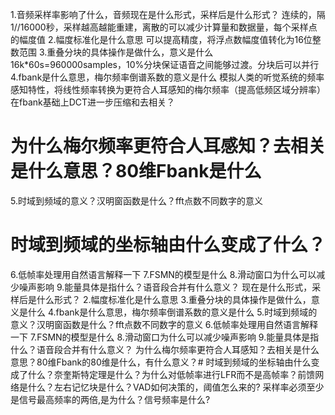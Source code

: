 1.音频采样率影响了什么，音频现在是什么形式，采样后是什么形式？
连续的，隔1//16000秒，采样越高越能重建，离散的可以减少计算量和数据量，每个采样点的幅度值
2.幅度标准化是什么意思
可以提高精度，将浮点数幅度值转化为16位整数范围
3.重叠分块的具体操作是做什么，意义是什么
16k*60s=960000samples，10%分块保证语音之间能够过渡。分块后可以并行
4.fbank是什么意思，梅尔频率倒谱系数的意义是什么
模拟人类的听觉系统的频率感知特性，将线性频率转换为更符合人耳感知的梅尔频率（提高低频区域分辨率）
在fbank基础上DCT进一步压缩和去相关？
# 为什么梅尔频率更符合人耳感知？去相关是什么意思？80维Fbank是什么
5.时域到频域的意义？汉明窗函数是什么？fft点数不同数字的意义
# 时域到频域的坐标轴由什么变成了什么？
6.低帧率处理用自然语言解释一下
7.FSMN的模型是什么
8.滑动窗口为什么可以减少噪声影响
9.能量具体是指什么？语音段合并有什么意义？
现在是什么形式，采样后是什么形式？ 2.幅度标准化是什么意思 3.重叠分块的具体操作是做什么，意义是什么 4.fbank是什么意思，梅尔频率倒谱系数的意义是什么 5.时域到频域的意义？汉明窗函数是什么？fft点数不同数字的意义 6.低帧率处理用自然语言解释一下 7.FSMN的模型是什么 8.滑动窗口为什么可以减少噪声影响 9.能量具体是指什么？语音段合并有什么意义？
为什么梅尔频率更符合人耳感知？去相关是什么意思？80维Fbank的80维是什么，有什么意义？# 时域到频域的坐标轴由什么变成了什么？奈奎斯特定理是什么？为什么对低帧率进行LFR而不是高帧率？前馈网络是什么？左右记忆块是什么？VAD如何决策的，阈值怎么来的?
采样率必须至少是信号最高频率的两倍,是为什么？信号频率是什么?
